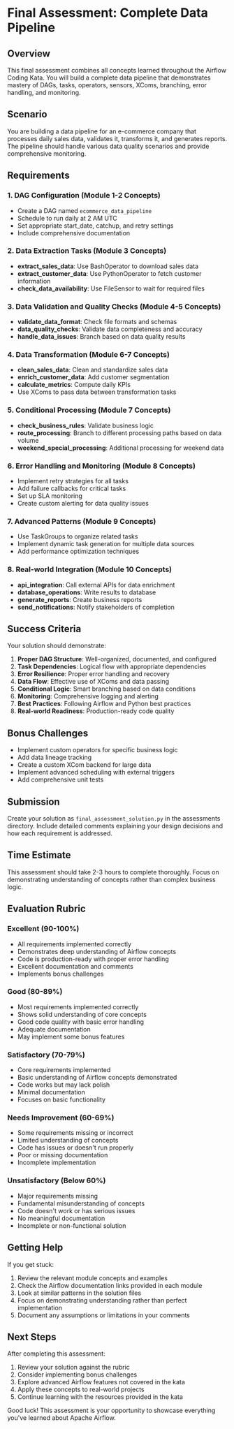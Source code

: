 # Final Assessment: Complete Data Pipeline

## Overview

This final assessment combines all concepts learned throughout the Airflow Coding Kata. You will build a complete data pipeline that demonstrates mastery of DAGs, tasks, operators, sensors, XComs, branching, error handling, and monitoring.

## Scenario

You are building a data pipeline for an e-commerce company that processes daily sales data, validates it, transforms it, and generates reports. The pipeline should handle various data quality scenarios and provide comprehensive monitoring.

## Requirements

### 1. DAG Configuration (Module 1-2 Concepts)

- Create a DAG named `ecommerce_data_pipeline`
- Schedule to run daily at 2 AM UTC
- Set appropriate start_date, catchup, and retry settings
- Include comprehensive documentation

### 2. Data Extraction Tasks (Module 3 Concepts)

- **extract_sales_data**: Use BashOperator to download sales data
- **extract_customer_data**: Use PythonOperator to fetch customer information
- **check_data_availability**: Use FileSensor to wait for required files

### 3. Data Validation and Quality Checks (Module 4-5 Concepts)

- **validate_data_format**: Check file formats and schemas
- **data_quality_checks**: Validate data completeness and accuracy
- **handle_data_issues**: Branch based on data quality results

### 4. Data Transformation (Module 6-7 Concepts)

- **clean_sales_data**: Clean and standardize sales data
- **enrich_customer_data**: Add customer segmentation
- **calculate_metrics**: Compute daily KPIs
- Use XComs to pass data between transformation tasks

### 5. Conditional Processing (Module 7 Concepts)

- **check_business_rules**: Validate business logic
- **route_processing**: Branch to different processing paths based on data volume
- **weekend_special_processing**: Additional processing for weekend data

### 6. Error Handling and Monitoring (Module 8 Concepts)

- Implement retry strategies for all tasks
- Add failure callbacks for critical tasks
- Set up SLA monitoring
- Create custom alerting for data quality issues

### 7. Advanced Patterns (Module 9 Concepts)

- Use TaskGroups to organize related tasks
- Implement dynamic task generation for multiple data sources
- Add performance optimization techniques

### 8. Real-world Integration (Module 10 Concepts)

- **api_integration**: Call external APIs for data enrichment
- **database_operations**: Write results to database
- **generate_reports**: Create business reports
- **send_notifications**: Notify stakeholders of completion

## Success Criteria

Your solution should demonstrate:

1. **Proper DAG Structure**: Well-organized, documented, and configured
2. **Task Dependencies**: Logical flow with appropriate dependencies
3. **Error Resilience**: Proper error handling and recovery
4. **Data Flow**: Effective use of XComs and data passing
5. **Conditional Logic**: Smart branching based on data conditions
6. **Monitoring**: Comprehensive logging and alerting
7. **Best Practices**: Following Airflow and Python best practices
8. **Real-world Readiness**: Production-ready code quality

## Bonus Challenges

- Implement custom operators for specific business logic
- Add data lineage tracking
- Create a custom XCom backend for large data
- Implement advanced scheduling with external triggers
- Add comprehensive unit tests

## Submission

Create your solution as `final_assessment_solution.py` in the assessments directory.
Include detailed comments explaining your design decisions and how each requirement is addressed.

## Time Estimate

This assessment should take 2-3 hours to complete thoroughly.
Focus on demonstrating understanding of concepts rather than complex business logic.

## Evaluation Rubric

### Excellent (90-100%)

- All requirements implemented correctly
- Demonstrates deep understanding of Airflow concepts
- Code is production-ready with proper error handling
- Excellent documentation and comments
- Implements bonus challenges

### Good (80-89%)

- Most requirements implemented correctly
- Shows solid understanding of core concepts
- Good code quality with basic error handling
- Adequate documentation
- May implement some bonus features

### Satisfactory (70-79%)

- Core requirements implemented
- Basic understanding of Airflow concepts demonstrated
- Code works but may lack polish
- Minimal documentation
- Focuses on basic functionality

### Needs Improvement (60-69%)

- Some requirements missing or incorrect
- Limited understanding of concepts
- Code has issues or doesn't run properly
- Poor or missing documentation
- Incomplete implementation

### Unsatisfactory (Below 60%)

- Major requirements missing
- Fundamental misunderstanding of concepts
- Code doesn't work or has serious issues
- No meaningful documentation
- Incomplete or non-functional solution

## Getting Help

If you get stuck:

1. Review the relevant module concepts and examples
2. Check the Airflow documentation links provided in each module
3. Look at similar patterns in the solution files
4. Focus on demonstrating understanding rather than perfect implementation
5. Document any assumptions or limitations in your comments

## Next Steps

After completing this assessment:

1. Review your solution against the rubric
2. Consider implementing bonus challenges
3. Explore advanced Airflow features not covered in the kata
4. Apply these concepts to real-world projects
5. Continue learning with the resources provided in the kata

Good luck! This assessment is your opportunity to showcase everything you've learned about Apache Airflow.
